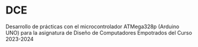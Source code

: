 # DCE
 Desarrollo de prácticas con el microcontrolador ATMega328p (Arduino UNO) para la asignatura de Diseño de Computadores Empotrados del Curso 2023-2024
